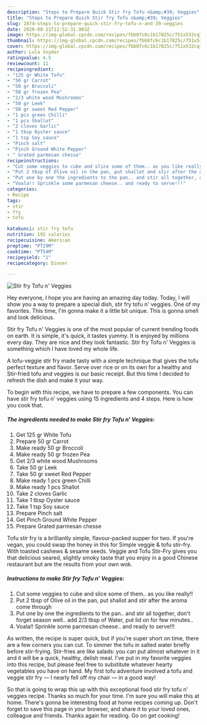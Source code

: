 ```yaml
---
description: "Steps to Prepare Quick Stir fry Tofu n&amp;#39; Veggies"
title: "Steps to Prepare Quick Stir fry Tofu n&amp;#39; Veggies"
slug: 2874-steps-to-prepare-quick-stir-fry-tofu-n-and-39-veggies
date: 2020-08-21T12:52:31.903Z
image: https://img-global.cpcdn.com/recipes/fbb8fc6c1b17825c/751x532cq70/stir-fry-tofu-n-veggies-recipe-main-photo.jpg
thumbnail: https://img-global.cpcdn.com/recipes/fbb8fc6c1b17825c/751x532cq70/stir-fry-tofu-n-veggies-recipe-main-photo.jpg
cover: https://img-global.cpcdn.com/recipes/fbb8fc6c1b17825c/751x532cq70/stir-fry-tofu-n-veggies-recipe-main-photo.jpg
author: Lula Snyder
ratingvalue: 4.5
reviewcount: 11
recipeingredient:
- "125 gr White Tofu"
- "50 gr Carrot"
- "50 gr Broccoli"
- "50 gr frozen Pea"
- "2/3 white wood Mushrooms"
- "50 gr Leek"
- "50 gr sweet Red Pepper"
- "1 pcs green Chilli"
- "1 pcs Shallot"
- "2 cloves Garlic"
- "1 tbsp Oyster sauce"
- "1 tsp Soy sauce"
- "Pinch salt"
- "Pinch Ground White Pepper"
- " Grated parmesan chesse"
recipeinstructions:
- "Cut some veggies to cube and slice some of them.. as you like really!!"
- "Put 2 tbsp of Olive oil in the pan, put shallot and stir after the aroma come through"
- "Put one by one the ingredients to the pan.. and stir all together, don&#39;t forget season well.. add 2/3 tbsp of Water, put lid on for few minutes.."
- "Voala!! Sprinkle some parmesan cheese.. and ready to serve!!!"
categories:
- Recipe
tags:
- stir
- fry
- tofu

katakunci: stir fry tofu 
nutrition: 192 calories
recipecuisine: American
preptime: "PT29M"
cooktime: "PT54M"
recipeyield: "1"
recipecategory: Dinner

---
```



![Stir fry Tofu n&#39; Veggies](https://img-global.cpcdn.com/recipes/fbb8fc6c1b17825c/751x532cq70/stir-fry-tofu-n-veggies-recipe-main-photo.jpg)

Hey everyone, I hope you are having an amazing day today. Today, I will show you a way to prepare a special dish, stir fry tofu n&#39; veggies. One of my favorites. This time, I'm gonna make it a little bit unique. This is gonna smell and look delicious.

Stir fry Tofu n&#39; Veggies is one of the most popular of current trending foods on earth. It is simple, it's quick, it tastes yummy. It is enjoyed by millions every day. They are nice and they look fantastic. Stir fry Tofu n&#39; Veggies is something which I have loved my whole life.

A tofu-veggie stir fry made tasty with a simple technique that gives the tofu perfect texture and flavor. Serve over rice or on its own for a healthy and Stir-fried tofu and veggies is our basic receipt. But this time I decided to refresh the dish and make it your way.


To begin with this recipe, we have to prepare a few components. You can have stir fry tofu n&#39; veggies using 15 ingredients and 4 steps. Here is how you cook that.

<!--inarticleads1-->

##### The ingredients needed to make Stir fry Tofu n&#39; Veggies:

1. Get 125 gr White Tofu
1. Prepare 50 gr Carrot
1. Make ready 50 gr Broccoli
1. Make ready 50 gr frozen Pea
1. Get 2/3 white wood Mushrooms
1. Take 50 gr Leek
1. Take 50 gr sweet Red Pepper
1. Make ready 1 pcs green Chilli
1. Make ready 1 pcs Shallot
1. Take 2 cloves Garlic
1. Take 1 tbsp Oyster sauce
1. Take 1 tsp Soy sauce
1. Prepare Pinch salt
1. Get Pinch Ground White Pepper
1. Prepare  Grated parmesan chesse


Tofu stir fry is a brilliantly simple, flavour-packed supper for two. If you&#39;re vegan, you could swap the honey in this for Simple veggie &amp; tofu stir-fry. With toasted cashews &amp; sesame seeds. Veggie and Tofu Stir-Fry gives you that delicious seared, slightly smoky taste that you enjoy in a good Chinese restaurant but are the results from your own wok. 

<!--inarticleads2-->

##### Instructions to make Stir fry Tofu n&#39; Veggies:

1. Cut some veggies to cube and slice some of them.. as you like really!!
1. Put 2 tbsp of Olive oil in the pan, put shallot and stir after the aroma come through
1. Put one by one the ingredients to the pan.. and stir all together, don&#39;t forget season well.. add 2/3 tbsp of Water, put lid on for few minutes..
1. Voala!! Sprinkle some parmesan cheese.. and ready to serve!!!


As written, the recipe is super quick, but if you&#39;re super short on time, there are a few corners you can cut. To simmer the tofu in salted water briefly before stir-frying. Stir-fries are like salads: you can put almost whatever in it and it will be a quick, healthy, delish meal. I&#39;ve put in my favorite veggies into this recipe, but please feel free to substitute whatever hearty vegetables you have on hand. My first tofu adventure involved a tofu and veggie stir fry — I nearly fell off my chair — in a good way! 

So that is going to wrap this up with this exceptional food stir fry tofu n&#39; veggies recipe. Thanks so much for your time. I'm sure you will make this at home. There's gonna be interesting food at home recipes coming up. Don't forget to save this page in your browser, and share it to your loved ones, colleague and friends. Thanks again for reading. Go on get cooking!
